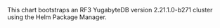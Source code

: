 This chart bootstraps an RF3 YugabyteDB version 2.21.1.0-b271 cluster using the Helm Package Manager.

